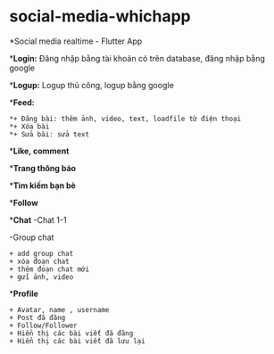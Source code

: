 # social-media-whichapp
*Social media realtime - Flutter App

***Login:** Đăng nhập bằng tài khoản có trên database, đăng nhập bằng google

***Logup:** Logup thủ công, logup bằng google

***Feed:** 

	*+ Đăng bài: thêm ảnh, video, text, loadfile từ điện thoại	
	*+ Xóa bài
	*+ Sửa bài: sửa text
 
***Like, comment**

***Trang thông báo**

***Tìm kiếm bạn bè**

***Follow**

***Chat**
 -Chat 1-1
 
 -Group chat
 
  	+ add group chat
	+ xóa đoạn chat
	+ thêm đoạn chat mới
	+ gửi ảnh, video
 
***Profile**

	+ Avatar, name , username
	+ Post đã đăng
	+ Follow/Follower
	+ Hiển thị các bài viết đã đăng
	+ Hiển thị các bài viết đã lưu lại
